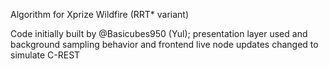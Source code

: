 Algorithm for Xprize Wildfire (RRT* variant) 

Code initially built by @Basicubes950 (Yul); presentation layer used and background sampling behavior and frontend live node updates changed to simulate C-REST
